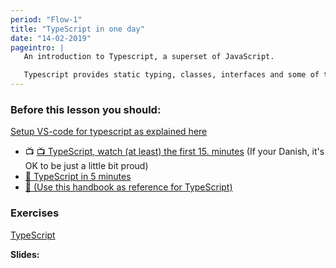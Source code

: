 ```yaml
---
period: "Flow-1"
title: "TypeScript in one day"
date: "14-02-2019"
pageintro: | 
   An introduction to Typescript, a superset of JavaScript.

   Typescript provides static typing, classes, interfaces and some of the newest ES-next features.
---
```


### Before this lesson you should:
[Setup VS-code for typescript as explained here](https://code.visualstudio.com/docs/typescript/typescript-tutorial)
<!--readings_begin-->
- :tv:  [:tv: TypeScript, watch (at least) the first 15. minutes](https://www.youtube.com/watch?v=0ChtcZmb3dI) (If your Danish, it's OK to be just a little bit proud)
-  [:book: TypeScript in 5 minutes](https://www.typescriptlang.org/docs/home.html)
-  [:book: (Use this handbook as reference for TypeScript)](https://www.typescriptlang.org/docs/home.html)

<!--readings_end-->

### Exercises
<!--exercises_begin-->
[TypeScript](https://docs.google.com/document/d/1Lxg0SkcKzBkARM3nzS-82xHZfqgDECJA9blTbIjaJTQ/edit?usp=sharing)
<!--exercises_end-->

**Slides:** 
